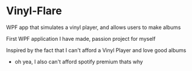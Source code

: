 # Vinyl-Flare

WPF app that simulates a vinyl player, and allows users to make albums 

First WPF application I have made, passion project for myself

Inspired by the fact that I can't afford a Vinyl Player and love good albums

* oh yea, I also can't afford spotify premium thats why

